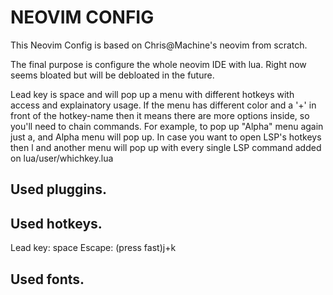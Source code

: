 # NEOVIM CONFIG
This Neovim Config is based on Chris@Machine's neovim from scratch.

The final purpose is configure the whole neovim IDE with lua. Right now seems bloated but will be debloated in the future.

Lead key is space and will pop up a menu with different hotkeys with access and explainatory usage. If the menu has different color and a '+' in front of the hotkey-name then it means there are more options inside, so you'll need to chain commands. For example, to pop up "Alpha" menu again just <space>a, and Alpha menu will pop up. In case you want to open LSP's hotkeys then <space>l and another menu will pop up with every single LSP command added on lua/user/whichkey.lua

## Used pluggins.

## Used hotkeys.
Lead key: space
Escape: (press fast)j+k

## Used fonts.
